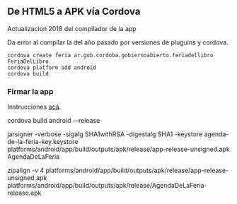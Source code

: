 ## De HTML5 a APK vía Cordova

Actualizacion 2018 del compilador de la app

Da error al compilar la del año pasado por versiones de pluguins y cordova.

```
cordova create feria ar.gob.cordoba.gobiernoabierto.feriadellibro FeriaDelLibro
cordova platform add android
cordova build
```

### Firmar la app

Instrucciones [acá](https://developer.android.com/studio/publish/app-signing).  

cordova build android --release

jarsigner -verbose -sigalg SHA1withRSA -digestalg SHA1 -keystore agenda-de-la-feria-key.keystore platforms/android/app/build/outputs/apk/release/app-release-unsigned.apk AgendaDeLaFeria

zipalign -v 4 platforms/android/app/build/outputs/apk/release/app-release-unsigned.apk platforms/android/app/build/outputs/apk/release/AgendaDeLaFeria-release.apk